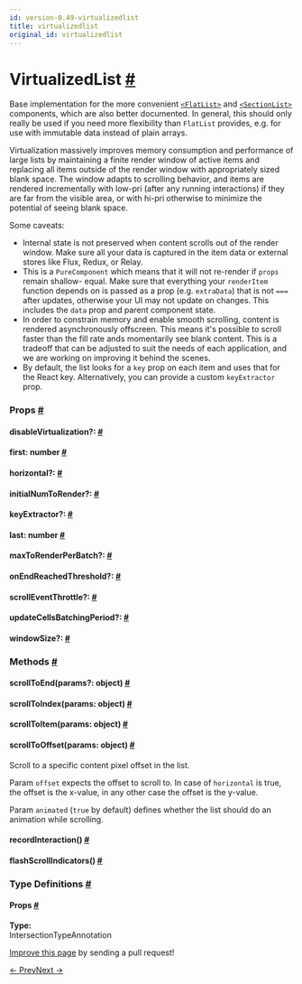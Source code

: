 ```yaml
---
id: version-0.49-virtualizedlist
title: virtualizedlist
original_id: virtualizedlist
---
```

<a id="content"></a><h1><a class="anchor" name="virtualizedlist"></a>VirtualizedList <a class="hash-link" href="docs/virtualizedlist.html#virtualizedlist">#</a></h1><div><div><p>Base implementation for the more convenient <a href="/react-native/docs/flatlist.html" target=""><code>&lt;FlatList&gt;</code></a>
and <a href="/react-native/docs/sectionlist.html" target=""><code>&lt;SectionList&gt;</code></a> components, which are also better
documented. In general, this should only really be used if you need more flexibility than
<code>FlatList</code> provides, e.g. for use with immutable data instead of plain arrays.</p><p>Virtualization massively improves memory consumption and performance of large lists by
maintaining a finite render window of active items and replacing all items outside of the render
window with appropriately sized blank space. The window adapts to scrolling behavior, and items
are rendered incrementally with low-pri (after any running interactions) if they are far from the
visible area, or with hi-pri otherwise to minimize the potential of seeing blank space.</p><p>Some caveats:</p><ul><li>Internal state is not preserved when content scrolls out of the render window. Make sure all
your data is captured in the item data or external stores like Flux, Redux, or Relay.</li><li>This is a <code>PureComponent</code> which means that it will not re-render if <code>props</code> remain shallow-
equal. Make sure that everything your <code>renderItem</code> function depends on is passed as a prop
(e.g. <code>extraData</code>) that is not <code>===</code> after updates, otherwise your UI may not update on
changes. This includes the <code>data</code> prop and parent component state.</li><li>In order to constrain memory and enable smooth scrolling, content is rendered asynchronously
offscreen. This means it's possible to scroll faster than the fill rate ands momentarily see
blank content. This is a tradeoff that can be adjusted to suit the needs of each application,
and we are working on improving it behind the scenes.</li><li>By default, the list looks for a <code>key</code> prop on each item and uses that for the React key.
Alternatively, you can provide a custom <code>keyExtractor</code> prop.</li></ul></div><h3><a class="anchor" name="props"></a>Props <a class="hash-link" href="docs/virtualizedlist.html#props">#</a></h3><div class="props"><div class="prop"><h4 class="propTitle"><a class="anchor" name="disablevirtualization"></a>disableVirtualization?:  <a class="hash-link" href="docs/virtualizedlist.html#disablevirtualization">#</a></h4></div><div class="prop"><h4 class="propTitle"><a class="anchor" name="first"></a>first: <span class="propType">number</span> <a class="hash-link" href="docs/virtualizedlist.html#first">#</a></h4></div><div class="prop"><h4 class="propTitle"><a class="anchor" name="horizontal"></a>horizontal?:  <a class="hash-link" href="docs/virtualizedlist.html#horizontal">#</a></h4></div><div class="prop"><h4 class="propTitle"><a class="anchor" name="initialnumtorender"></a>initialNumToRender?:  <a class="hash-link" href="docs/virtualizedlist.html#initialnumtorender">#</a></h4></div><div class="prop"><h4 class="propTitle"><a class="anchor" name="keyextractor"></a>keyExtractor?:  <a class="hash-link" href="docs/virtualizedlist.html#keyextractor">#</a></h4></div><div class="prop"><h4 class="propTitle"><a class="anchor" name="last"></a>last: <span class="propType">number</span> <a class="hash-link" href="docs/virtualizedlist.html#last">#</a></h4></div><div class="prop"><h4 class="propTitle"><a class="anchor" name="maxtorenderperbatch"></a>maxToRenderPerBatch?:  <a class="hash-link" href="docs/virtualizedlist.html#maxtorenderperbatch">#</a></h4></div><div class="prop"><h4 class="propTitle"><a class="anchor" name="onendreachedthreshold"></a>onEndReachedThreshold?:  <a class="hash-link" href="docs/virtualizedlist.html#onendreachedthreshold">#</a></h4></div><div class="prop"><h4 class="propTitle"><a class="anchor" name="scrolleventthrottle"></a>scrollEventThrottle?:  <a class="hash-link" href="docs/virtualizedlist.html#scrolleventthrottle">#</a></h4></div><div class="prop"><h4 class="propTitle"><a class="anchor" name="updatecellsbatchingperiod"></a>updateCellsBatchingPeriod?:  <a class="hash-link" href="docs/virtualizedlist.html#updatecellsbatchingperiod">#</a></h4></div><div class="prop"><h4 class="propTitle"><a class="anchor" name="windowsize"></a>windowSize?:  <a class="hash-link" href="docs/virtualizedlist.html#windowsize">#</a></h4></div></div><span><h3><a class="anchor" name="methods"></a>Methods <a class="hash-link" href="docs/virtualizedlist.html#methods">#</a></h3><div class="props"><div class="prop"><h4 class="methodTitle"><a class="anchor" name="scrolltoend"></a>scrollToEnd<span class="methodType">(params?: object)</span> <a class="hash-link" href="docs/virtualizedlist.html#scrolltoend">#</a></h4></div><div class="prop"><h4 class="methodTitle"><a class="anchor" name="scrolltoindex"></a>scrollToIndex<span class="methodType">(params: object)</span> <a class="hash-link" href="docs/virtualizedlist.html#scrolltoindex">#</a></h4></div><div class="prop"><h4 class="methodTitle"><a class="anchor" name="scrolltoitem"></a>scrollToItem<span class="methodType">(params: object)</span> <a class="hash-link" href="docs/virtualizedlist.html#scrolltoitem">#</a></h4></div><div class="prop"><h4 class="methodTitle"><a class="anchor" name="scrolltooffset"></a>scrollToOffset<span class="methodType">(params: object)</span> <a class="hash-link" href="docs/virtualizedlist.html#scrolltooffset">#</a></h4><div><p>Scroll to a specific content pixel offset in the list.</p><p>Param <code>offset</code> expects the offset to scroll to.
In case of <code>horizontal</code> is true, the offset is the x-value,
in any other case the offset is the y-value.</p><p>Param <code>animated</code> (<code>true</code> by default) defines whether the list
should do an animation while scrolling.</p></div></div><div class="prop"><h4 class="methodTitle"><a class="anchor" name="recordinteraction"></a>recordInteraction<span class="methodType">()</span> <a class="hash-link" href="docs/virtualizedlist.html#recordinteraction">#</a></h4></div><div class="prop"><h4 class="methodTitle"><a class="anchor" name="flashscrollindicators"></a>flashScrollIndicators<span class="methodType">()</span> <a class="hash-link" href="docs/virtualizedlist.html#flashscrollindicators">#</a></h4></div></div></span><span><h3><a class="anchor" name="type-definitions"></a>Type Definitions <a class="hash-link" href="docs/virtualizedlist.html#type-definitions">#</a></h3><div class="props"><div class="prop"><h4 class="propTitle"><a class="anchor" name="props"></a>Props <a class="hash-link" href="docs/virtualizedlist.html#props">#</a></h4><strong>Type:</strong><br>IntersectionTypeAnnotation</div></div></span></div><p class="edit-page-block"><a target="_blank" href="https://github.com/facebook/react-native/blob/master/Libraries/Lists/VirtualizedList.js">Improve this page</a> by sending a pull request!</p><div class="docs-prevnext"><a class="docs-prev" href="docs/viewpagerandroid.html#content">← Prev</a><a class="docs-next" href="docs/webview.html#content">Next →</a></div>